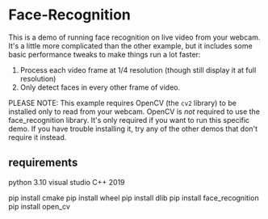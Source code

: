# Face-Recognition

This is a demo of running face recognition on live video from your webcam. It's a little more complicated than the other example, but it includes some basic performance tweaks to make things run a lot faster:
1. Process each video frame at 1/4 resolution (though still display it at full resolution)
2. Only detect faces in every other frame of video.

PLEASE NOTE: This example requires OpenCV (the `cv2` library) to be installed only to read from your webcam.
OpenCV is *not* required to use the face_recognition library. It's only required if you want to run this specific demo. If you have trouble installing it, try any of the other demos that don't require it instead.

## requirements

python 3.10
visual studio C++ 2019

pip install cmake
pip install wheel
pip install dlib
pip install face_recognition
pip install open_cv

